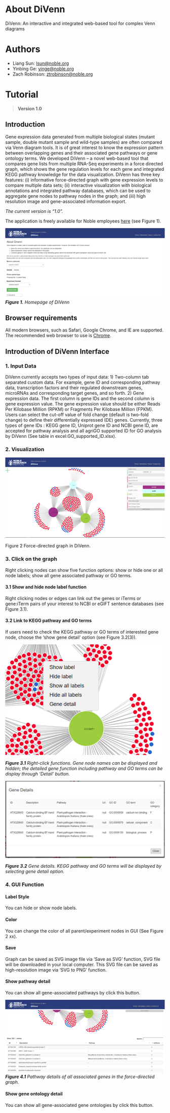 # About DiVenn
DiVenn: An interactive and integrated web-based tool for complex Venn diagrams

# Authors
- Liang Sun: lsun@noble.org
- Yinbing Ge: yinge@noble.org
- Zach Robinson: ztrobinson@noble.org

# Tutorial
> **Version 1.0**
 
## Introduction
Gene expression data generated from multiple biological states (mutant sample, double mutant sample and wild-type samples) are often compared via Venn diagram tools. It is of great interest to know the expression pattern between overlapping genes and their associated gene pathways or gene ontology terms. We developed DiVenn – a novel web-based tool that compares gene lists from multiple RNA-Seq experiments in a force directed graph, which shows the gene regulation levels for each gene and integrated KEGG pathway knowledge for the data visualization. DiVenn has three key features: (i) informative force-directed graph with gene expression levels to compare multiple data sets; (ii) interactive visualization with biological annotations and integrated pathway databases, which can be used to aggregate gene nodes to pathway nodes in the graph; and (iii) high resolution image and gene-associated information export.


*The current version is “1.0”.*

The application is freely available for Noble employees [here](http://10.84.2.163/index.php) (see Figure 1). 

 
![Home Page](./image/tutorial/homepage.PNG)
 _**Figure 1.** Homepage of DiVenn_


## Browser requirements
All modern browsers, such as Safari, Google Chrome, and IE are supported. The recommended web browser to use is [Chrome](https://www.google.com/chrome/). 

## Introduction of DiVenn Interface
### 1.   Input Data

DiVenn currently accepts two types of input data: 1) Two-column tab separated custom data. For example, gene ID and corresponding pathway data, transcription factors and their regulated downstream genes, microRNAs and corresponding target genes, and so forth. 2) Gene expression data. The first column is gene IDs and the second column is gene expression value. The gene expression value should be either Reads Per Kilobase Million (RPKM) or Fragments Per Kilobase Million (FPKM). Users can select the cut-off value of fold change (default is two-fold change) to define their differentially expressed (DE) genes. Currently, three types of gene IDs : KEGG gene ID, Uniprot gene ID  and NCBI gene ID, are accepted for pathway analysis and all agriGO  supported ID for GO analysis by DiVenn (See table in excel:GO_supported_ID.xlsx).


### 2.   Visualization
![Visualization Example](./image/tutorial/force-directed-graph.PNG)

 
Figure 2 Force-directed graph in DiVenn.




### 3.	Click on the graph
Right clicking nodes can show five function options: show or hide one or all node labels; show all gene associated pathway or GO terms.

#### 3.1	Show and hide node label function
Right clicking nodes or edges can link out the genes or iTerms or gene:iTerm pairs of your interest to NCBI or eGIFT sentence databases (see Figure 3.1).

#### 3.2	Link to KEGG pathway and GO terms
If users need to check the KEGG pathway or GO terms of interested gene node, choose the ‘show gene detail’ option (see Figure 3.2(3)).

 
![Right-Click Example](./image/tutorial/clickGraph.PNG)

_**Figure 3.1** Right-click functions. Gene node names can be displayed and hidden; the detailed gene function including pathway and GO terms can be display through ‘Detail’ button._


![Gene Detail Example](./image/tutorial/geneDetail.PNG)

_**Figure 3.2** Gene details. KEGG pathway and GO terms will be displayed by selecting gene detail option._

### 4.	GUI Function

#### Label Style
You can hide or show node labels. 

#### Color
You can change the color of all parent/experiment nodes in GUI (See Figure 2 xx).

#### Save
Graph can be saved as SVG image file via ‘Save as SVG’ function, SVG file will be downloaded in your local computer. This SVG file can be saved as high-resolution image via ‘SVG to PNG’ function. 

#### Show pathway detail
You can show all gene-associated pathways by click this button.
 
![Pathway Example](./image/tutorial/pathwayTable.PNG)
_**Figure 4.1** Pathway details of all associated genes in the force-directed graph._

#### Show gene ontology detail
You can show all gene-associated gene ontologies by click this button.



